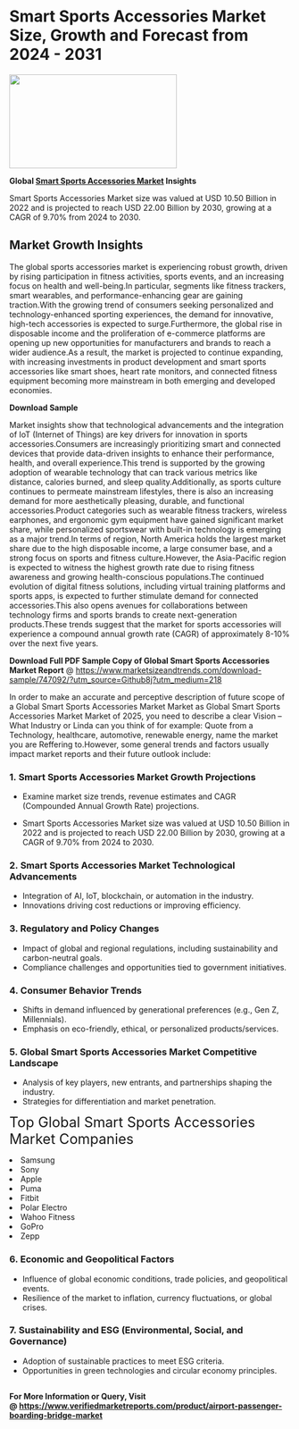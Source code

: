 <H1>Smart Sports Accessories Market Size, Growth and Forecast from 2024 - 2031</H1><img class="aligncenter size-medium wp-image-584254" src="https://thirdeyenews.in/wp-content/uploads/2024/09/Global-Market-Research-300x168.jpeg" alt="" width="300" height="168" /><p><strong>Global&nbsp;<a href="https://www.marketsizeandtrends.com/download-sample/747092/?utm_source=Github8j?utm_medium=218">Smart Sports Accessories Market</a> Insights</strong></p><p>Smart Sports Accessories Market size was valued at USD 10.50 Billion in 2022 and is projected to reach USD 22.00 Billion by 2030, growing at a CAGR of 9.70% from 2024 to 2030.</p><p><h2>Market Growth Insights</h2> <p>The global sports accessories market is experiencing robust growth, driven by rising participation in fitness activities, sports events, and an increasing focus on health and well-being.In particular, segments like fitness trackers, smart wearables, and performance-enhancing gear are gaining traction.With the growing trend of consumers seeking personalized and technology-enhanced sporting experiences, the demand for innovative, high-tech accessories is expected to surge.Furthermore, the global rise in disposable income and the proliferation of e-commerce platforms are opening up new opportunities for manufacturers and brands to reach a wider audience.As a result, the market is projected to continue expanding, with increasing investments in product development and smart sports accessories like smart shoes, heart rate monitors, and connected fitness equipment becoming more mainstream in both emerging and developed economies.</p> <p><strong>Download Sample</strong></p> <p>Market insights show that technological advancements and the integration of IoT (Internet of Things) are key drivers for innovation in sports accessories.Consumers are increasingly prioritizing smart and connected devices that provide data-driven insights to enhance their performance, health, and overall experience.This trend is supported by the growing adoption of wearable technology that can track various metrics like distance, calories burned, and sleep quality.Additionally, as sports culture continues to permeate mainstream lifestyles, there is also an increasing demand for more aesthetically pleasing, durable, and functional accessories.Product categories such as wearable fitness trackers, wireless earphones, and ergonomic gym equipment have gained significant market share, while personalized sportswear with built-in technology is emerging as a major trend.In terms of region, North America holds the largest market share due to the high disposable income, a large consumer base, and a strong focus on sports and fitness culture.However, the Asia-Pacific region is expected to witness the highest growth rate due to rising fitness awareness and growing health-conscious populations.The continued evolution of digital fitness solutions, including virtual training platforms and sports apps, is expected to further stimulate demand for connected accessories.This also opens avenues for collaborations between technology firms and sports brands to create next-generation products.These trends suggest that the market for sports accessories will experience a compound annual growth rate (CAGR) of approximately 8-10% over the next five years.</p> <p><span class=""><strong>Download Full PDF Sample Copy of Global Smart Sports Accessories Market Report</strong> @ <a href="https://www.marketsizeandtrends.com/download-sample/747092/?utm_source=Github8j?utm_medium=218" target="_blank">https://www.marketsizeandtrends.com/download-sample/747092/?utm_source=Github8j?utm_medium=218</a></span></p><p>In order to make an accurate and perceptive description of future scope of a Global&nbsp;Smart Sports Accessories Market Market as Global&nbsp;Smart Sports Accessories Market Market of 2025, you need to describe a clear Vision &ndash; What Industry or Linda can you think of for example: Quote from a Technology, healthcare, automotive, renewable energy, name the market you are Reffering to.However, some general trends and factors usually impact market reports and their future outlook include:</p><h3>1.&nbsp;<strong>Smart Sports Accessories Market Growth Projections</strong></h3><ul><li>Examine market size trends, revenue estimates and CAGR (Compounded Annual Growth Rate) projections.</li><li><p>Smart Sports Accessories Market size was valued at USD 10.50 Billion in 2022 and is projected to reach USD 22.00 Billion by 2030, growing at a CAGR of 9.70% from 2024 to 2030.</p></li></ul><h3>2.&nbsp;<strong>Smart Sports Accessories Market Technological Advancements</strong></h3><ul><li>Integration of AI, IoT, blockchain, or automation in the industry.</li><li>Innovations driving cost reductions or improving efficiency.</li></ul><h3>3.&nbsp;<strong>Regulatory and Policy Changes</strong></h3><ul><li>Impact of global and regional regulations, including sustainability and carbon-neutral goals.</li><li>Compliance challenges and opportunities tied to government initiatives.</li></ul><h3>4.&nbsp;<strong>Consumer Behavior Trends</strong></h3><ul><li>Shifts in demand influenced by generational preferences (e.g., Gen Z, Millennials).</li><li>Emphasis on eco-friendly, ethical, or personalized products/services.</li></ul><h3>5.&nbsp;<strong>Global Smart Sports Accessories Market Competitive Landscape</strong></h3><ul><li>Analysis of key players, new entrants, and partnerships shaping the industry.</li><li>Strategies for differentiation and market penetration.</li></ul><p data-pm-slice="1 1 []"><span style="color: inherit; font-family: inherit; font-size: 25px;">Top Global Smart Sports Accessories Market Companies</span></p><div class="" data-test-id=""><p><li>Samsung</li><li> Sony</li><li> Apple</li><li> Puma</li><li> Fitbit</li><li> Polar Electro</li><li> Wahoo Fitness</li><li> GoPro</li><li> Zepp</li></p></div><h3>6.&nbsp;<strong>Economic and Geopolitical Factors</strong></h3><ul><li>Influence of global economic conditions, trade policies, and geopolitical events.</li><li>Resilience of the market to inflation, currency fluctuations, or global crises.</li></ul><h3>7.&nbsp;<strong>Sustainability and ESG (Environmental, Social, and Governance)</strong></h3><ul><li>Adoption of sustainable practices to meet ESG criteria.</li><li>Opportunities in green technologies and circular economy principles.</li></ul><h2><strong style="font-size: 14px;">For More Information or Query, Visit @&nbsp;</strong><a style="background-color: #ffffff; font-size: 14px;" href="https://www.marketsizeandtrends.com/report/smart-sports-accessories-market/" target="_blank">https://www.verifiedmarketreports.com/product/airport-passenger-boarding-bridge-market</a></h2>